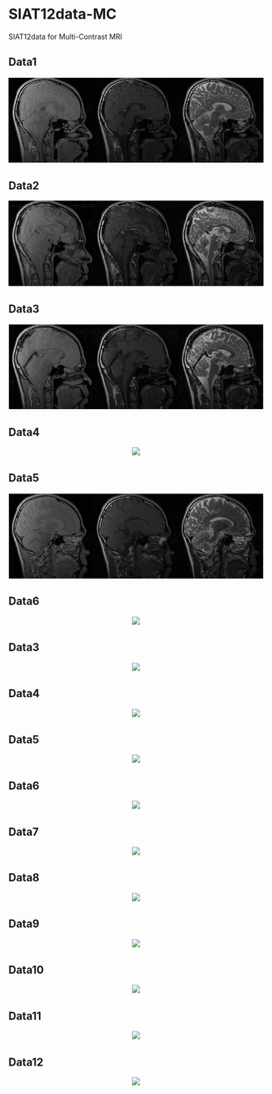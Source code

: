 # SIAT12data-MC
SIAT12data for Multi-Contrast MRI


## Data1
<div align="center"><img src="https://github.com/yqx7150/SIAT12data-MC/blob/main/Figures2/MCdata01.png"> </div>    


## Data2
<div align="center"><img src="https://github.com/yqx7150/SIAT12data-MC/blob/main/Figures2/MCdata02.png"> </div>    


## Data3
<div align="center"><img src="https://github.com/yqx7150/SIAT12data-MC/blob/main/Figures2/MCdata03.png"> </div>    


## Data4
<div align="center"><img src="https://github.com/yqx7150/SIAT12data-MC/tree/main/Figures2/MCdata04.png"> </div>         


## Data5
<div align="center"><img src="https://github.com/yqx7150/SIAT12data-MC/blob/main/Figures2/MCdata05.png"> </div>    


## Data6
<div align="center"><img src="https://github.com/yqx7150/SIAT12data-MC/tree/main/Figures2/MCdata06.png"> </div>         



   
   
   
   
   
   
   
   
   
   


## Data3
<div align="center"><img src="https://github.com/yqx7150/SIAT12data-MC/tree/main/Figures2/MCdata03.png"> </div>    








## Data4
<div align="center"><img src="https://github.com/yqx7150/SIAT12data-MC/tree/main/Figures2/MCdata04.png"> </div>    





## Data5
<div align="center"><img src="https://github.com/yqx7150/SIAT12data-MC/tree/main/Figures2/MCdata05.png"> </div>    





## Data6
<div align="center"><img src="https://github.com/yqx7150/SIAT12data-MC/tree/main/Figures2/MCdata06.png"> </div>    





## Data7
<div align="center"><img src="https://github.com/yqx7150/SIAT12data-MC/tree/main/Figures2/MCdata07.png"> </div>   





## Data8
<div align="center"><img src="https://github.com/yqx7150/SIAT12data-MC/tree/main/Figures2/MCdata08.png"> </div>     





## Data9
<div align="center"><img src="https://github.com/yqx7150/SIAT12data-MC/tree/main/Figures2/MCdata09.png"> </div>    




## Data10
<div align="center"><img src="https://github.com/yqx7150/SIAT12data-MC/tree/main/Figures2/MCdata10.png"> </div>   





## Data11
<div align="center"><img src="https://github.com/yqx7150/SIAT12data-MC/tree/main/Figures2/MCdata11.png"> </div>    


 

## Data12
<div align="center"><img src="https://github.com/yqx7150/SIAT12data-MC/tree/main/Figures2/MCdata12.png"> </div>    









